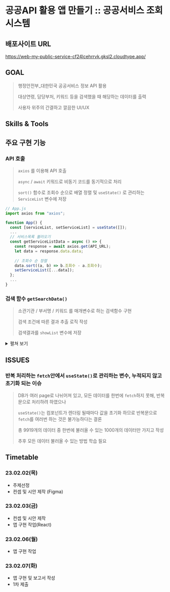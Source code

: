 # 공공API 활용 앱 만들기 :: 공공서비스 조회 시스템

## 배포사이트 URL
https://web-my-public-service-cf24lcehrrvk.gksl2.cloudtype.app/

## GOAL
> 행정안전부_대한민국 공공서비스 정보 API 활용
> 
> 대상연령, 담당부처, 키워드 등을 검색했을 때 해당하는 데이터를 출력
> 
> 사용자 위주의 간결하고 깔끔한 UI/UX

## Skills & Tools

## 주요 구현 기능
### API 호출
> `axios` 를 이용해 API 호출
> 
> `async` / `await` 키워드로 비동기 코드를 동기적으로 처리
>
> `sort()` 함수로 조회수 순으로 배열 정렬 및 `useState()` 로 관리하는 `ServiceList` 변수에 저장

  ```javascript
  // App.js
  import axios from "axios";

  function App() {
    const [serviceList, setServiceList] = useState([]);
    ...
    // 서비스목록 불러오기
    const getServiceListData = async () => {
      const response = await axios.get(API_URL);
      let data = response.data.data;
      
      // 조회수 순 정렬
      data.sort((a, b) => b.조회수 - a.조회수);
      setServiceList([...data]);
    };
    ...
  }
  ```
### 검색 함수 `getSearchData()`
> 소관기관 / 부서명 / 키워드 를 매개변수로 하는 검색함수 구현
>
> 검색 조건에 따른 결과 추출 로직 작성
>
> 검색결과를 `showList` 변수에 저장
  <details>
    <summary>펼쳐 보기</summary>

    ```javascript
      // App.js
      // show리스트
      const [showList, setShowList] = useState([]);
      ...
      const getSearchData = (searchInput, selectedDepart, selectedSubDepart) => {
        // if문에서 출력할 변수 선언
        let selectedList = serviceList;
        if (
          // 기관/부서선택 [o] & 검색어입력 [o]
          selectedDepart.depart !== "소관기관" &&
          selectedSubDepart !== "부서명" &&
          searchInput.length !== 0
        ) {
          selectedList = selectedList.filter(
            (item) =>
              item.소관기관명 === selectedDepart.depart &&
              item.부서명 === selectedSubDepart &&
              item.서비스명.includes(searchInput)
          );
        } else if (
          // 기관/부서선택 [o] & 검색어입력 [x]
          selectedDepart.depart !== "소관기관" &&
          selectedSubDepart !== "부서명" &&
          searchInput.length === 0
        ) {
          selectedList = selectedList.filter(
            (item) =>
              item.소관기관명 === selectedDepart.depart &&
              item.부서명 === selectedSubDepart
          );
        } else if (
          // 기관[o] & 부서 [x] & 검색어입력 [x]
          selectedDepart.depart !== "소관기관" &&
          selectedSubDepart === "부서명" &&
          searchInput.length === 0
        ) {
          selectedList = selectedList.filter(
            (item) => item.소관기관명 === selectedDepart.depart
          );
        } else if (
          // 기관[o] & 부서 [x] & 검색어입력 [o]
          selectedDepart.depart !== "소관기관" &&
          selectedSubDepart === "부서명" &&
          searchInput.length !== 0
        ) {
          selectedList = selectedList.filter(
            (item) =>
              item.소관기관명 === selectedDepart.depart &&
              item.서비스명.includes(searchInput)
          );
        } else if (
          // 기관[x] & 부서 [x] & 검색어입력 [o]
          selectedDepart.depart === "소관기관" &&
          selectedSubDepart === "부서명" &&
          searchInput.length !== 0
        ) {
          selectedList = selectedList.filter((item) =>
            item.서비스명.includes(searchInput)
          );
        } else if (
          // 기관[x] & 부서 [x] & 검색어입력 [x]
          selectedDepart.depart === "소관기관" &&
          selectedSubDepart === "부서명" &&
          searchInput.length === 0
        ) {
        }
        setShowList([...selectedList]);
      };
    ```
  </details>
  
## ISSUES

### 반복 처리하는 `fetch`안에서 `useState()`로 관리하는 변수, 누적되지 않고 초기화 되는 이슈
> DB가 여러 page로 나뉘어져 있고, 모든 데이터를 한번에 `fetch`하지 못해, 반복문으로 처리하려 하였으나
>
> `useState()`는 컴포넌트가 렌더링 될때마다 값을 초기화 하므로 반복문으로 `fetch`를 여러번 하는 것은 불가능하다는 결론
>
> 총 9919개의 데이터 중 한번에 불러올 수 있는 1000개의 데이터만 가지고 작성
>
> 추후 모든 데이터 불러올 수 있는 방법 학습 필요

## Timetable

### 23.02.02(목)
- 주제선정
- 컨셉 및 시안 제작 (Figma)

### 23.02.03(금)
- 컨셉 및 시안 제작
- 앱 구현 작업(React)

### 23.02.06(월)
- 앱 구현 작업

### 23.02.07(화)
- 앱 구현 및 보고서 작성
- 1차 제출